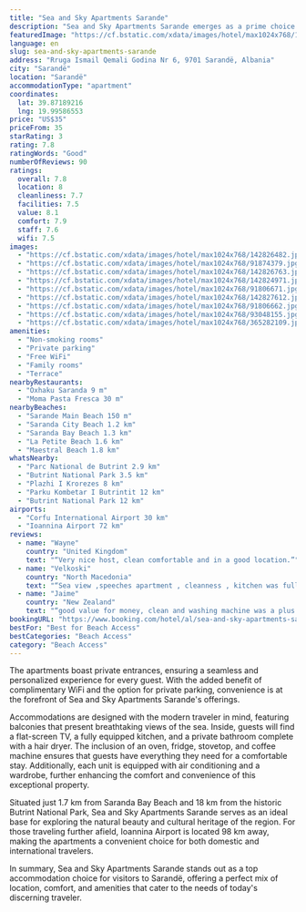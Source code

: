 ```yaml
---
title: "Sea and Sky Apartments Sarande"
description: "Sea and Sky Apartments Sarande emerges as a prime choice for travelers seeking comfort and convenience in the heart of Sarandë."
featuredImage: "https://cf.bstatic.com/xdata/images/hotel/max1024x768/142826482.jpg?k=f45d820082cbbb8e53ffe3e338752529b87949e9d8e4b3a21b582937bcb153fe&o=&hp=1"
language: en
slug: sea-and-sky-apartments-sarande
address: "Rruga Ismail Qemali Godina Nr 6, 9701 Sarandë, Albania"
city: "Sarandë"
location: "Sarandë"
accommodationType: "apartment"
coordinates:
  lat: 39.87189216
  lng: 19.99586553
price: "US$35"
priceFrom: 35
starRating: 3
rating: 7.8
ratingWords: "Good"
numberOfReviews: 90
ratings:
  overall: 7.8
  location: 8
  cleanliness: 7.7
  facilities: 7.5
  value: 8.1
  comfort: 7.9
  staff: 7.6
  wifi: 7.5
images:
  - "https://cf.bstatic.com/xdata/images/hotel/max1024x768/142826482.jpg?k=f45d820082cbbb8e53ffe3e338752529b87949e9d8e4b3a21b582937bcb153fe&o=&hp=1"
  - "https://cf.bstatic.com/xdata/images/hotel/max1024x768/91874379.jpg?k=6db4cf4ddcbc9658d9e3bbd763e7ac88ecffe8002fee49754f0325971ab89685&o=&hp=1"
  - "https://cf.bstatic.com/xdata/images/hotel/max1024x768/142826763.jpg?k=09f71d412e696b5c8183b29963dc88bd300e4843c79e97655a497818c38bbca5&o=&hp=1"
  - "https://cf.bstatic.com/xdata/images/hotel/max1024x768/142824971.jpg?k=d66abf40bf6abd403ba76ca4ed08488856ed0fd484cb03d2520c6953acb09e34&o=&hp=1"
  - "https://cf.bstatic.com/xdata/images/hotel/max1024x768/91806671.jpg?k=c27e41777d8ac5fccbc2492025b527111fc5659a00543c4fa9a95900778f01a9&o=&hp=1"
  - "https://cf.bstatic.com/xdata/images/hotel/max1024x768/142827612.jpg?k=5b943f382da5f7814b96dcddb3f7963e11cad602364a6590b8dddb7bf24940cf&o=&hp=1"
  - "https://cf.bstatic.com/xdata/images/hotel/max1024x768/91806662.jpg?k=860ce9da02825f1437a93183d0296cb1ce231e824d3c724581e32774cd0131b6&o=&hp=1"
  - "https://cf.bstatic.com/xdata/images/hotel/max1024x768/93048155.jpg?k=02a7168631efd0bc15f286b7296d0fc76458222649278286de0b19b784470b94&o=&hp=1"
  - "https://cf.bstatic.com/xdata/images/hotel/max1024x768/365282109.jpg?k=85d9df5ad070437fcee5aec8080ddca8eaeba1227bc357a681194d4655364c1d&o=&hp=1"
amenities:
  - "Non-smoking rooms"
  - "Private parking"
  - "Free WiFi"
  - "Family rooms"
  - "Terrace"
nearbyRestaurants:
  - "Oxhaku Saranda 9 m"
  - "Moma Pasta Fresca 30 m"
nearbyBeaches:
  - "Sarande Main Beach 150 m"
  - "Saranda City Beach 1.2 km"
  - "Saranda Bay Beach 1.3 km"
  - "La Petite Beach 1.6 km"
  - "Maestral Beach 1.8 km"
whatsNearby:
  - "Parc National de Butrint 2.9 km"
  - "Butrint National Park 3.5 km"
  - "Plazhi I Krorezes 8 km"
  - "Parku Kombetar I Butrintit 12 km"
  - "Butrint National Park 12 km"
airports:
  - "Corfu International Airport 30 km"
  - "Ioannina Airport 72 km"
reviews:
  - name: "Wayne"
    country: "United Kingdom"
    text: "“Very nice host, clean comfortable and in a good location.”"
  - name: "Velkoski"
    country: "North Macedonia"
    text: "“Sea view ,speeches apartment , cleanness , kitchen was fully equipped,balcony s”"
  - name: "Jaime"
    country: "New Zealand"
    text: "“good value for money, clean and washing machine was a plus!”"
bookingURL: "https://www.booking.com/hotel/al/sea-and-sky-apartments-sarada.en-gb.html?aid=8035640"
bestFor: "Best for Beach Access"
bestCategories: "Beach Access"
category: "Beach Access"
---
```


The apartments boast private entrances, ensuring a seamless and personalized experience for every guest. With the added benefit of complimentary WiFi and the option for private parking, convenience is at the forefront of Sea and Sky Apartments Sarande's offerings.

Accommodations are designed with the modern traveler in mind, featuring balconies that present breathtaking views of the sea. Inside, guests will find a flat-screen TV, a fully equipped kitchen, and a private bathroom complete with a hair dryer. The inclusion of an oven, fridge, stovetop, and coffee machine ensures that guests have everything they need for a comfortable stay. Additionally, each unit is equipped with air conditioning and a wardrobe, further enhancing the comfort and convenience of this exceptional property.

Situated just 1.7 km from Saranda Bay Beach and 18 km from the historic Butrint National Park, Sea and Sky Apartments Sarande serves as an ideal base for exploring the natural beauty and cultural heritage of the region. For those traveling further afield, Ioannina Airport is located 98 km away, making the apartments a convenient choice for both domestic and international travelers.

In summary, Sea and Sky Apartments Sarande stands out as a top accommodation choice for visitors to Sarandë, offering a perfect mix of location, comfort, and amenities that cater to the needs of today's discerning traveler.